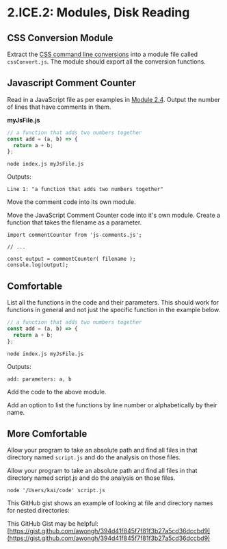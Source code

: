 # 2.ICE.2: Modules, Disk Reading

## CSS Conversion Module

Extract the [CSS command line conversions](../2.poce-post-class-exercises/2.poce.1-css-command-line.md) into a module file called `cssConvert.js`. The module should export all the conversion functions.

## Javascript Comment Counter

Read in a JavaScript file as per examples in [Module 2.4](../2.4-disk-reading.md#basic-example). Output the number of lines that have comments in them.

**myJsFile.js**

```javascript
// a function that adds two numbers together
const add = (a, b) => {
  return a + b;
};
```

```text
node index.js myJsFile.js
```

Outputs:

```text
Line 1: "a function that adds two numbers together"
```

Move the comment code into its own module.

Move the JavaScript Comment Counter code into it's own module. Create a function that takes the filename as a parameter.

```text
import commentCounter from 'js-comments.js';

// ...

const output = commentCounter( filename );
console.log(output);
```

## Comfortable

List all the functions in the code and their parameters. This should work for functions in general and not just the specific function in the example below.

```javascript
// a function that adds two numbers together
const add = (a, b) => {
  return a + b;
};
```

```text
node index.js myJsFile.js
```

Outputs:

```text
add: parameters: a, b
```

Add the code to the above module.

Add an option to list the functions by line number or alphabetically by their name.

## More Comfortable

Allow your program to take an absolute path and find all files in that directory named `script.js` and do the analysis on those files.

Allow your program to take an absolute path and find all files in that directory named script.js and do the analysis on those files.

```text
node '/Users/kai/code' script.js
```

This GitHub gist shows an example of looking at file and directory names for nested directories:

This GitHub Gist may be helpful: [https://gist.github.com/awongh/394d41f845f7f81f3b27a5cd36dccbd9](https://gist.github.com/awongh/394d41f845f7f81f3b27a5cd36dccbd9)

